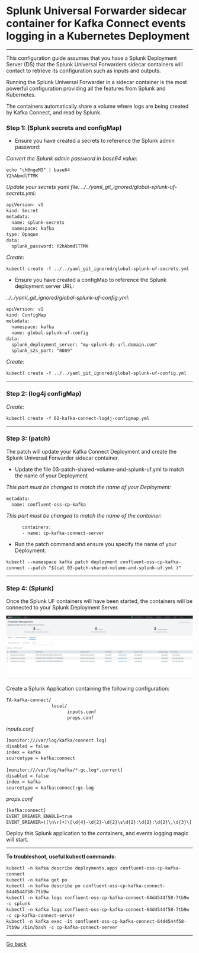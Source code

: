 # Splunk Universal Forwarder sidecar container for Kafka Connect events logging in a Kubernetes Deployment

--------------------------------------------------------------------------------

This configuration guide assumes that you have a Splunk Deployment Server (DS) that the Splunk Universal Forwarders sidecar containers will contact to retrieve its configuration such as inputs and outputs.

Running the Splunk Universal Forwarder in a sidecar container is the most powerful configuration providing all the features from Splunk and Kubernetes.

The containers automatically share a volume where logs are being created by Kafka Connect, and read by Splunk.

### Step 1: (Splunk secrets and configMap)

- Ensure you have created a secrets to reference the Splunk admin password:

*Convert the Splunk admin password in base64 value:*

```
echo "ch@ngeM3" | base64
Y2hAbmdlTTMK
```

*Update your secrets yaml file: ../../yaml_git_ignored/global-splunk-uf-secrets.yml:*

```
apiVersion: v1
kind: Secret
metadata:
  name: splunk-secrets
  namespace: kafka
type: Opaque
data:
  splunk_password: Y2hAbmdlTTMK
```

*Create:*

```
kubectl create -f ../../yaml_git_ignored/global-splunk-uf-secrets.yml
```

- Ensure you have created a configMap to reference the Splunk deployment server URL:

*../../yaml_git_ignored/global-splunk-uf-config.yml:*

```
apiVersion: v1
kind: ConfigMap
metadata:
  namespace: kafka
  name: global-splunk-uf-config
data:
  splunk_deployment_server: "my-splunk-ds-url.domain.com"
  splunk_s2s_port: "8089"
```

*Create:*

```
kubectl create -f ../../yaml_git_ignored/global-splunk-uf-config.yml
```

--------------------------------------------------------------------------------

### Step 2: (log4j configMap)

*Create:*

```
kubectl create -f 02-kafka-connect-log4j-configmap.yml

```

--------------------------------------------------------------------------------

### Step 3: (patch)

The patch will update your Kafka Connect Deployment and create the Splunk Universal Forwarder sidecar container.

- Update the file 03-patch-shared-volume-and-splunk-uf.yml to match the name of your Deployment

*This part must be changed to match the name of your Deployment:*

```
metadata:
  name: confluent-oss-cp-kafka
```

*This part must be changed to match the name of the container:*

```
      containers:
      - name: cp-kafka-connect-server
```

- Run the patch command and ensure you specify the name of your Deployment:

```
kubectl --namespace kafka patch deployment confluent-oss-cp-kafka-connect --patch "$(cat 03-patch-shared-volume-and-splunk-uf.yml )"
```

--------------------------------------------------------------------------------

### Step 4: (Splunk)

Once the Splunk UF containers will have been started, the containers will be connected to your Splunk Deployment Server.

![screen1](../../../docs/img/kafka-brokers-ds.png)

Create a Splunk Application containing the following configuration:

```
TA-kafka-connect/
                 local/
                       inputs.conf
                       props.conf
```

*inputs.conf*

```
[monitor:///var/log/kafka/connect.log]
disabled = false
index = kafka
sourcetype = kafka:connect

[monitor:///var/log/kafka/*-gc.log*.current]
disabled = false
index = kafka
sourcetype = kafka:connect:gc-log
```

*props.conf*

```
[kafka:connect]
EVENT_BREAKER_ENABLE=true
EVENT_BREAKER=([\n\r]+)\[\d{4}-\d{2}-\d{2}\s\d{2}:\d{2}:\d{2}\,\d{3}\]
```

Deploy this Splunk application to the containers, and events logging magic will start.

--------------------------------------------------------------------------------

**To troubleshoot, useful kubectl commands:**

```
kubectl -n kafka describe deployments.apps confluent-oss-cp-kafka-connect
kubectl -n kafka get po
kubectl -n kafka describe po confluent-oss-cp-kafka-connect-64d4544f58-7tb9w
kubectl -n kafka logs confluent-oss-cp-kafka-connect-64d4544f58-7tb9w -c splunk
kubectl -n kafka logs confluent-oss-cp-kafka-connect-64d4544f58-7tb9w -c cp-kafka-connect-server
kubectl -n kafka exec -it confluent-oss-cp-kafka-connect-64d4544f58-7tb9w /bin/bash -c cp-kafka-connect-server

```

--------------
[Go back](../)